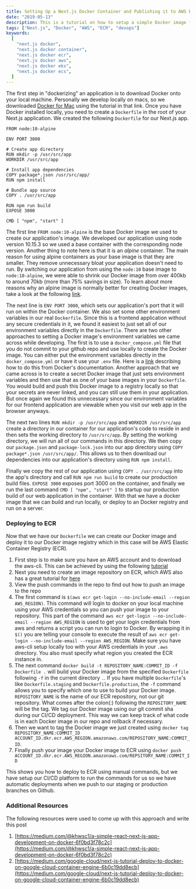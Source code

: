 ```yaml
---
title: Setting Up a Next.js Docker Container and Publishing it to AWS ECR
date: "2019-05-13"
description: This is a tutorial on how to setup a simple Docker image for a Next.js application so that we can deploy the Docker image to a container registry. We will use AWS Elastic Container Registry (ECR) in this tutorial as our Docker container registry. This way we can access our Docker image from other machines and deploy the image to something like AWS Elastic Kubernetes Server (EKS) or AWS Elastic Container Service (ECS).
tags: ["Next.js", "Docker", "AWS", "ECR", "devops"]
keywords:
  [
    "next.js docker",
    "next.js docker container",
    "next.js docker ecr",
    "next.js docker aws",
    "next.js docker eks",
    "next.js docker ecs",
  ]
---
```


The first step in "dockerizing" an application is to download Docker onto your local machine. Personally we develop locally on macs, so we downloaded [Docker for Mac](https://docs.docker.com/v17.12/docker-for-mac/install/#what-to-know-before-you-install) using the tutorial in that link. Once you have Docker installed locally, you need to create a `Dockerfile` in the root of your Next.js application. We created the following `Dockerfile` for our Next.js app.

```
FROM node:10-alpine

ENV PORT 3000

# Create app directory
RUN mkdir -p /usr/src/app
WORKDIR /usr/src/app

# Install app dependencies
COPY package*.json /usr/src/app/
RUN npm install

# Bundle app source
COPY . /usr/src/app

RUN npm run build
EXPOSE 3000

CMD [ "npm", "start" ]
```

The first line `FROM node:10-alpine` is the base Docker image we used to create our application's image. We developed our application using node version 10.15.3 so we used a base container with the corresponding node version. Another thing to note here is that it is an _alpine_ container. The main reason for using alpine containers as your base image is that they are smaller. They remove unnecessary bloat your application doesn't need to run. By switching our application from using the `node:10` base image to `node:10-alpine`, we were able to shrink our Docker image from over 400kb to around 70kb (more than 75% savings in size). To learn about more reasons why an alpine image is normally better for creating Docker images, take a look at the following [link](https://nickjanetakis.com/blog/the-3-biggest-wins-when-using-alpine-as-a-base-docker-image).

The next line is `ENV PORT 3000`, which sets our application's port that it will run on within the Docker container. We also set some other environment variables in our real `Dockerfile`. Since this is a frontend application without any secure credentials in it, we found it easiest to just set all of our environment variables directly in the `Dockerfile`. There are two other approaches to setting a Docker image's environment variables we came across while developing. The first is to use a `docker_compose.yml` file that you do not commit to your github repo and use locally to create the Docker image. You can either put the environment variables directly in the `docker_compose.yml` or have it use your `.env` file. Here is a [link](https://docs.docker.com/compose/environment-variables/) describing how to do this from Docker's documentation. Another approach that we came across is to create a secret Docker image that just sets environment variables and then use that as one of your base images in your `Dockerfile`. You would build and push this Docker image to a registry locally so that your secrets are never linked, and you can still use them in your application. But once again we found this unnecessary since our environment variables for our frontend application are viewable when you visit our web app in the browser anyways.

The next two lines `RUN mkdir -p /usr/src/app` and `WORKDIR /usr/src/app` create a directory in our container for our application's code to reside in and then sets the working directory to `/usr/src/app`. By setting the working directory, we will run all of our commands in this directory. We then copy our `package.json` and `package-lock.json` into our app directory using `COPY package*.json /usr/src/app/`. This allows us to then download our dependencies into our application's directory using `RUN npm install`.

Finally we copy the rest of our application using `COPY . /usr/src/app` into the app's directory and call `RUN npm run build` to create our production build files. `EXPOSE 3000` exposes port 3000 on the container, and finally we run the last command `CMD [ "npm", "start" ]` to startup our production build of our web application in the container. With that we have a docker image that we can build and run locally, or deploy to an Docker registry and run on a server.

### Deploying to ECR

Now that we have our `Dockerfile` we can create our Docker image and deploy it to our Docker image registry which in this case will be AWS Elastic Container Registry (ECR).

1. First step is to make sure you have an AWS account and to download the aws-cli. This can be achieved by using the following [tutorial](https://docs.aws.amazon.com/cli/latest/userguide/cli-chap-install.html)
2. Next you need to create an image repository on ECR, which AWS also has a great tutorial for [here](https://docs.aws.amazon.com/AmazonECR/latest/userguide/repository-create.html)
3. View the push commands in the repo to find out how to push an image to the repo
4. The first command is `$(aws ecr get-login --no-include-email --region AWS_REGION)`. This command will login to docker on your local machine using your AWS credentials so you can push your image to your repository. This part of the command `aws ecr get-login --no-include-email --region AWS_REGION` is used to get your login credentials from aws and returns a script you can run to login to Docker. By wrapping it in `$()` you are telling your console to execute the result of `aws ecr get-login --no-include-email --region AWS_REGION`. Make sure you have aws-cli setup locally too with your AWS credentials in your `.aws` directory. You also must specify what region you created the ECR instance in.
5. The next command `docker build -t REPOSITORY_NAME:COMMIT_ID -f Dockerfile .` will build your Docker image from the specified `Dockerfile` following `-f` in the current directory `.`. If you have multiple `Dockerfile`'s like `Dockerfile.staging` and `Dockerfile.production`, the `-f` command allows you to specify which one to use to build your Docker image. `REPOSITORY_NAME` is the name of our ECR repository, not our git repository. What comes after the colon(:) following the `REPOSITORY_NAME` will be the tag. We tag our Docker image using our git commit sha during our CI/CD deployment. This way we can keep track of what code is in each Docker image in our repo and rollback if necessary.
6. Then we want to tag the Docker image we just created using `docker tag REPOSITORY_NAME:COMMIT_ID ACCOUNT_ID.dkr.ecr.AWS_REGION.amazonaws.com/REPOSITORY_NAME:COMMIT_ID`.
7. Finally push your image your Docker image to ECR using `docker push ACCOUNT_ID.dkr.ecr.AWS_REGION.amazonaws.com/REPSITORY_NAME:COMMIT_ID`

This shows you how to deploy to ECR using manual commands, but we have setup our CI/CD platform to run the commands for us so we have automatic deployments when we push to our staging or production branches on Github.

### Additional Resources

The following resources were used to come up with this approach and write this post

1. [https://medium.com/@khwsc1/a-simple-react-next-js-app-development-on-docker-6f0bd3f78c2c](https://medium.com/@khwsc1/a-simple-react-next-js-app-development-on-docker-6f0bd3f78c2c)
2. [https://medium.com/google-cloud/next-js-tutorial-deploy-to-docker-on-google-cloud-container-engine-6b0c19dd8ecb](https://medium.com/google-cloud/next-js-tutorial-deploy-to-docker-on-google-cloud-container-engine-6b0c19dd8ecb)
